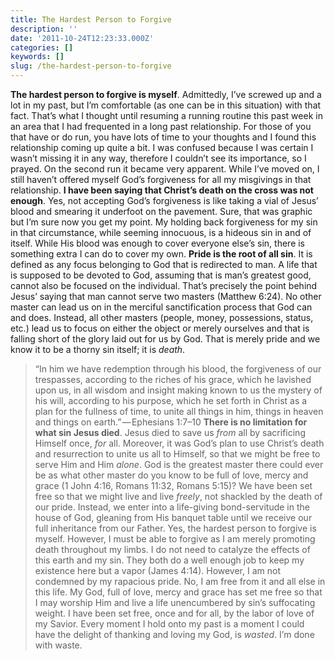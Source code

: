```yaml
---
title: The Hardest Person to Forgive
description: ''
date: '2011-10-24T12:23:33.000Z'
categories: []
keywords: []
slug: /the-hardest-person-to-forgive
---
```

**The hardest person to forgive is myself**. Admittedly, I’ve screwed up and a lot in my past, but I’m comfortable (as one can be in this situation) with that fact. That’s what I thought until resuming a running routine this past week in an area that I had frequented in a long past relationship. For those of you that have or do run, you have lots of time to your thoughts and I found this relationship coming up quite a bit. I was confused because I was certain I wasn’t missing it in any way, therefore I couldn’t see its importance, so I prayed. On the second run it became very apparent. While I’ve moved on, I still haven’t offered myself God’s forgiveness for all my misgivings in that relationship.
**I have been saying that Christ’s death on the cross was not enough**. Yes, not accepting God’s forgiveness is like taking a vial of Jesus’ blood and smearing it underfoot on the pavement. Sure, that was graphic but I’m sure now you get my point. My holding back forgiveness for my sin in that circumstance, while seeming innocuous, is a hideous sin in and of itself. While His blood was enough to cover everyone else’s sin, there is something extra I can do to cover my own.
**Pride is the root of all sin**. It is defined as any focus belonging to God that is redirected to man. A life that is supposed to be devoted to God, assuming that is man’s greatest good, cannot also be focused on the individual. That’s precisely the point behind Jesus’ saying that man cannot serve two masters (Matthew 6:24). No other master can lead us on in the merciful sanctification process that God can and does. Instead, all other masters (people, money, possessions, status, etc.) lead us to focus on either the object or merely ourselves and that is falling short of the glory laid out for us by God. That is merely pride and we know it to be a thorny sin itself; it is _death_.
> “In him we have redemption through his blood, the forgiveness of our trespasses, according to the riches of his grace, which he lavished upon us, in all wisdom and insight making known to us the mystery of his will, according to his purpose, which he set forth in Christ as a plan for the fullness of time, to unite all things in him, things in heaven and things on earth.” — Ephesians 1:7–10
**There is no limitation for what sin Jesus died**. Jesus died to save us _from_ all by sacrificing Himself once, _for_ all. Moreover, it was God’s plan to use Christ’s death and resurrection to unite us all to Himself, so that we might be free to serve Him and Him _alone_. God is the greatest master there could ever be as what other master do you know to be full of love, mercy and grace (1 John 4:16, Romans 11:32, Romans 5:15)? We have been set free so that we might live and live _freely_, not shackled by the death of our pride. Instead, we enter into a life-giving bond-servitude in the house of God, gleaning from His banquet table until we receive our full inheritance from our Father.
Yes, the hardest person to forgive is myself. However, I must be able to forgive as I am merely promoting death throughout my limbs. I do not need to catalyze the effects of this earth and my sin. They both do a well enough job to keep my existence here but a vapor (James 4:14). However, I am not condemned by my rapacious pride. No, I am free from it and all else in this life. My God, full of love, mercy and grace has set me free so that I may worship Him and live a life unencumbered by sin’s suffocating weight. I have been set free, once and for all, by the labor of love of my Savior. Every moment I hold onto my past is a moment I could have the delight of thanking and loving my God, is _wasted_. I’m done with waste.

